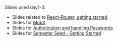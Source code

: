 Slides used day1-3:

- Slides related to [React-Router, getting started](http://slides3-plaul.rhcloud.com/reactRouting/routing.html#1)
- Slides for [MobX](http://slides3-plaul.rhcloud.com/state/stateHandling.html)
- Slides for [Authetication and handling Passwords](http://slides3-plaul.rhcloud.com/security/security.html#1)
- Slides for [Semester Seed - Getting Started](http://slides3-plaul.rhcloud.com/seed/seed.html#1)

